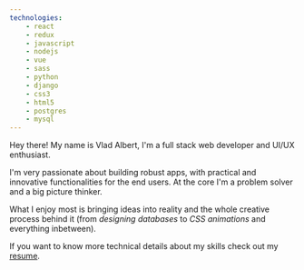 ```yaml
---
technologies:
    - react
    - redux
    - javascript
    - nodejs
    - vue
    - sass
    - python
    - django
    - css3
    - html5
    - postgres
    - mysql
---
```


Hey there! My name is Vlad Albert, I'm a full stack web developer and UI/UX enthusiast.

I'm very passionate about building robust apps, with practical and innovative functionalities for the end users. At the core I'm a problem solver and a big picture thinker. 

What I enjoy most is bringing ideas into reality and the whole creative process behind it (from *designing databases* to *CSS animations* and everything inbetween).

If you want to know more technical details about my skills check out my <a href="https://www.vladalbert.com/" target="_blank">resume</a>.

<!-- 
Altough my primary focus is on busines logic and component interactivity I also like to dabble in design and UI/UX

passionate about web technologies
I'm with a keen interest in delivering well designed 


- well designed websites and applications
- building apps that provide vital or inovative functionality to end users
- ui/ux enthusiast
- I'm a full stack web developer.
- like turning ideas into reality/fruition
- passionate about building


- problem solver and big picture thinker 
- -->